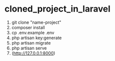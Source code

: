 # cloned_project_in_laravel

1. git clone "name-project"
2. composer install
3. cp .env.example .env
4. php artisan key:generate
5. php artisan migrate
6. php artisan serve
7. (http://127.0.0.1:8000)
